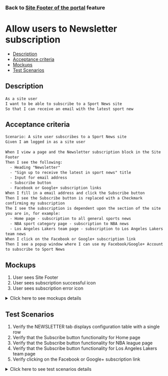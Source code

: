 ### Back to [Site Footer of the portal](/../../) feature

# Allow users to Newsletter subscription

- [Description](#description)
- [Acceptance criteria](#acceptance-criteria)
- [Mockups](#mockups)
- [Test Scenarios](#test-scenarios)

## Description

    As a site user
    I want to be able to subscribe to a Sport News site
    So that I can receive an email with the latest sport new

## Acceptance criteria

    Scenario: A site user subscribes to a Sport News site
    Given I am logged in as a site user

    When I view a page and the Newsletter subscription block in the Site Footer
    Then I see the following:
      - Heading "Newsletter"
      - "Sign up to receive the latest in sport news" title
      - Input for email address
      - Subscribe button
      - Facebook or Google+ subscription links
    When I fill in a email address and click the Subscribe button
    Then I see the Subscribe button is replaced with a Checkmark confirming my subscription
    The I see the subscription is dependent upon the section of the site you are in, for example:
      - Home page - subscription to all general sports news
      - NBA sport category page - subscription to NBA news
      - Los Angeles Lakers team page - subscription to Los Angeles Lakers team news
    When I click on the Facebook or Google+ subscription link
    Then I see a popup window where I can use my Facebook/Google+ Account to subscribe to Sport News

## Mockups

1. User sees Site Footer
2. User sees subscription successful icon
3. User sees subscription error icon

<details>
  <summary>Click here to see mockups details</summary>

**1. User sees Site Footer:**

![Site Footer Screen](/products/sport_news_portal/web_application_features/site_footer/images/site_footer_contact_us.png)

**2. User sees subscription successful icon:**

![Subscription successful icon](/products/sport_news_portal/web_application_features/site_footer/images/subscribed_successfuly.png)

**3. User sees subscription error icon:**

![Subscription error icon](/products/sport_news_portal/web_application_features/site_footer/images/subscription_error.png)

</details>

## Test Scenarios

1. Verify the NEWSLETTER tab displays configuration table with a single row
2. Verify that the Subscribe button functionality for Home page
3. Verify that the Subscribe button functionality for NBA league page
4. Verify that the Subscribe button functionality for Los Angeles Lakers team page
5. Verify clicking on the Facebook or Google+ subscription link

<details>
  <summary>Click here to see test scenarios details</summary>

### **#1. Verify the NEWSLETTER tab displays configuration table with a single row**

|#|Steps|Expected Result
------|-------|----------
|1|Go to sport news site|
|2|Log in your user account|
|3|Examine NEWSLETTER tab table|The system displays configuration table with a single row:<br>- "Sign up to receive the  latest in sport news"
|4|Verify the input for the email address|"Sign up to receive the latest in sport news" form contains the input for the email address
|5|Verify Subscribe button|Subscribe button is present
|6|Verify the Facebook or Google+ sign up link|The Facebook or Google+ sign up link is present

### **#2. Verify that the Subscribe button functionality for Home page**

|#|Steps|Expected Result
------|-------|----------
|1|Go to sport news site|
|2|Log in your user account|User is navigating to Home page
|3|Examine "Sign up to receive the latest in sport news" in NEWSLETTER tab table|The system displays configuration table with a single row:<br>- "Sign up to receive the latest in sport news"
|4|Type your email address in the input for the email address|
|5|Click on Subscribe button|Subscribe button is replaced with a Checkmark confirming subscription
|6|Verify that you are subscribed to all general sports news|You are subscribed to all general sports news

### **#3. Verify that the Subscribe button functionality for NBA league page**

|#|Steps|Expected Result
------|-------|----------
|1|Go to sport news site|
|2|Log in your user account|User is navigating to Home page
|3|Navigate to NBA league page|
|4|Examine "Sign up to receive the latest in sport news" in NEWSLETTER tab table|The system displays configuration table with a single row:<br>- "Sign up to receive the latest in sport news"
|5|Type your email address in the input for the email address|
|6|Click on Subscribe button|Subscribe button is replaced with a Checkmark confirming subscription
|7|Verify that you are subscribed to NBA league news|You are subscribed to NBA league news

### **#4. Verify that the Subscribe button functionality for Los Angeles Lakers team page**

|#|Steps|Expected Result
------|-------|----------
|1|Go to sport news site|
|2|Log in your user account|User is navigating to Home page
|3|Navigate to Los Angeles Lakers team page|
|4|Examine "Sign up to receive the latest in sport news" in NEWSLETTER tab table|The system displays configuration table with a single row:<br>- "Sign up to receive the latest in sport news"
|5|Type your email address in the input for the email address|
|6|Click on Subscribe button|Subscribe button is replaced with a Checkmark confirming subscription
|7|Verify that you are subscribed to Los Angeles Lakers team news|You are subscribed to Los Angeles Lakers team news

### **#5. Verify clicking on the Facebook or Google+ subscription link**

|#|Steps|Expected Result
------|-------|----------
|1|Go to sport news site|
|2|Log in your user account|User is navigating to Home page
|3|Examine NEWSLETTER tab table|
|4|Click on the Facebook or Google+ sign up link|A popup window appears where Facebook/Google+ account can be used to subscribe to Sport News

</details>
